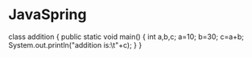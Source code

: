 # JavaSpring
class addition
{
public static void main()
{
int a,b,c;
a=10;
b=30;
c=a+b;
System.out.println("addition is:\t"+c);
}
}
